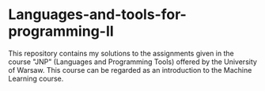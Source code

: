 # Languages-and-tools-for-programming-II
This repository contains my solutions to the assignments given in the course "JNP" (Languages and Programming Tools) offered by the University of Warsaw. This course can be regarded as an introduction to the Machine Learning course.
